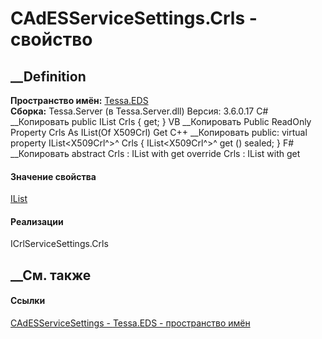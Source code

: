 # CAdESServiceSettings.Crls - свойство
##  __Definition
 **Пространство имён:** [Tessa.EDS](N_Tessa_EDS.htm)  
 **Сборка:** Tessa.Server (в Tessa.Server.dll) Версия: 3.6.0.17
C# __Копировать
     public IList<X509Crl> Crls { get; }
VB __Копировать
     Public ReadOnly Property Crls As IList(Of X509Crl)
    	Get
C++ __Копировать
     public:
    virtual property IList<X509Crl^>^ Crls {
    	IList<X509Crl^>^ get () sealed;
    }
F# __Копировать
     abstract Crls : IList<X509Crl> with get
    override Crls : IList<X509Crl> with get
#### Значение свойства
[IList](https://learn.microsoft.com/dotnet/api/system.collections.generic.ilist-1)<X509Crl>
#### Реализации
ICrlServiceSettings.Crls  
##  __См. также
#### Ссылки
[CAdESServiceSettings - ](T_Tessa_EDS_CAdESServiceSettings.htm)
[Tessa.EDS - пространство имён](N_Tessa_EDS.htm)
